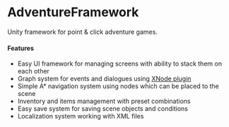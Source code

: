 # AdventureFramework
Unity framework for point &amp; click adventure games.

#### Features ####
<ul>
  <li>Easy UI framework for managing screens with ability to stack them on each other</li>
  <li>Graph system for events and dialogues using <a href="https://github.com/Siccity/xNode" target="_Blank">XNode plugin</a></li>
  <li>Simple A* navigation system using nodes which can be placed to the scene</li>
  <li>Inventory and items management with preset combinations</li>
  <li>Easy save system for saving scene objects and conditions</li>
  <li>Localization system working with XML files</li>
</ul>
